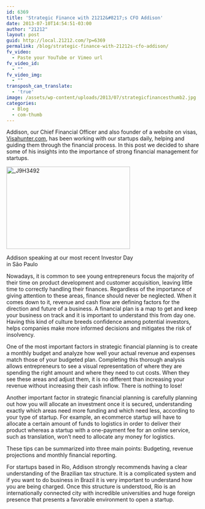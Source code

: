 ```yaml
---
id: 6369
title: 'Strategic Finance with 21212&#8217;s CFO Addison'
date: 2013-07-10T14:54:51-03:00
author: "21212"
layout: post
guid: http://local.21212.com/?p=6369
permalink: /blog/strategic-finance-with-21212s-cfo-addison/
fv_video:
  - Paste your YouTube or Vimeo url
fv_video_id:
  - ""
fv_video_img:
  - ""
transposh_can_translate:
  - 'true'
image: /assets/wp-content/uploads/2013/07/strategicfinancesthumb2.jpg
categories:
  - Blog
  - com-thumb
---
```

<p dir="ltr">
  Addison, our Chief Financial Officer and also founder of a website on visas, <a href="http://www.visahunter.com">Visahunter.com</a>, has been working with our startups daily, helping and guiding them through the financial process. In this post we decided to share some of his insights into the importance of strong financial management for startups.
</p>

<div id="attachment_6381" style="width: 332px" class="wp-caption alignleft">
  <a href="http://local.21212.com/assets/wp-content/uploads/2013/07/J9H3492.jpg"><img aria-describedby="caption-attachment-6381" class=" wp-image-6381  " alt="_J9H3492" src="{{ site.url }}/assets/wp-content/uploads/2013/07/J9H3492.jpg" width="322" height="215" srcset="{{ site.url }}/assets/wp-content/uploads/2013/07/J9H3492.jpg 576w, {{ site.url }}/assets/wp-content/uploads/2013/07/J9H3492-300x200.jpg 300w" sizes="(max-width: 322px) 100vw, 322px" /></a>

  <p id="caption-attachment-6381" class="wp-caption-text">
    Addison speaking at our most recent Investor Day in São Paulo
  </p>
</div>

Nowadays, it is common to see young entrepreneurs focus the majority of their time on product development and customer acquisition, leaving little time to correctly handling their finances. Regardless of the importance of giving attention to these areas, finance should never be neglected. When it comes down to it, revenue and cash flow are defining factors for the direction and future of a business. A financial plan is a map to get and keep your business on track and it is important to understand this from day one. Having this kind of culture breeds confidence among potential investors, helps companies make more informed decisions and mitigates the risk of insolvency.

One of the most important factors in strategic financial planning is to create a monthly budget and analyze how well your actual revenue and expenses match those of your budgeted plan. Completing this thorough analysis allows entrepreneurs to see a visual representation of where they are spending the right amount and where they need to cut costs. When they see these areas and adjust them, it is no different than increasing your revenue without increasing their cash inflow. There is nothing to lose!

Another important factor in strategic financial planning is carefully planning out how you will allocate an investment once it is secured, understanding exactly which areas need more funding and which need less, according to your type of startup. For example, an ecommerce startup will have to allocate a certain amount of funds to logistics in order to deliver their product whereas a startup with a one-payment fee for an online service, such as translation, won’t need to allocate any money for logistics.

These tips can be summarized into three main points: Budgeting, revenue projections and monthly financial reporting.

For startups based in Rio, Addison strongly recommends having a clear understanding of the Brazilian tax structure. It is a complicated system and if you want to do business in Brazil it is very important to understand how you are being charged. Once this structure is understood, Rio is an internationally connected city with incredible universities and huge foreign presence that presents a favorable environment to open a startup.